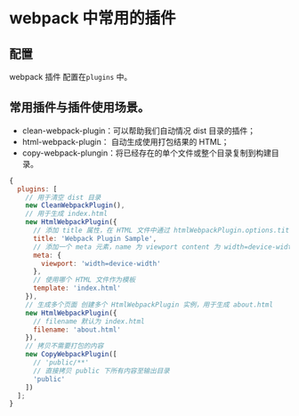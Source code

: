 # webpack 中常用的插件

## 配置

webpack 插件 配置在`plugins` 中。

## 常用插件与插件使用场景。

- clean-webpack-plugin：可以帮助我们自动情况 dist 目录的插件；
- html-webpack-plugin： 自动生成使用打包结果的 HTML；
- copy-webpack-plungin：将已经存在的单个文件或整个目录复制到构建目录。

```cjs
{
  plugins: [
    // 用于清空 dist 目录
    new CleanWebpackPlugin(),
    // 用于生成 index.html
    new HtmlWebpackPlugin({
      // 添加 title 属性，在 HTML 文件中通过 htmlWebpackPlugin.options.title 获取，采用 Lodash 模板语法书写
      title: 'Webpack Plugin Sample',
      // 添加一个 meta 元素，name 为 viewport content 为 width=device-width
      meta: {
        viewport: 'width=device-width'
      },
      // 使用哪个 HTML 文件作为模板
      template: 'index.html'
    }),
    // 生成多个页面 创建多个 HtmlWebpackPlugin 实例，用于生成 about.html
    new HtmlWebpackPlugin({
      // filename 默认为 index.html
      filename: 'about.html'
    }),
    // 拷贝不需要打包的内容
    new CopyWebpackPlugin([
      // 'public/**'
      // 直接拷贝 public 下所有内容至输出目录
      'public'
    ])
  ];
}
```

